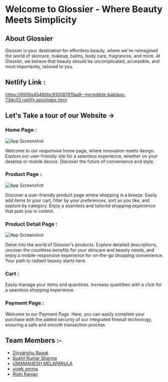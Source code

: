 # Welcome to Glossier - Where Beauty Meets Simplicity



## About Glossier

Glossier is your destination for effortless beauty, where we've reimagined the world of skincare, makeup, balms, body care, fragrances, and more. At Glossier, we believe that beauty should be uncomplicated, accessible, and most importantly, tailored to you.

## Netlify Link :
https://6509a45460bc91008781faa8--incredible-baklava-73dc03.netlify.app/index.html

## Let's Take a tour of our Website ->

### Home Page :

![App Screenshot](https://i.ibb.co/T1JX6qQ/Home.jpg)

Welcome to our responsive home page, where innovation meets design. Explore our user-friendly site for a seamless experience, whether on your desktop or mobile device. Discover the future of convenience and style.

### Product Page :

![App Screenshot](https://i.ibb.co/kxgqh6K/product-page.png)

Discover a user-friendly product page where shopping is a breeze. Easily add items to your cart, filter by your preferences, sort as you like, and explore by category. Enjoy a seamless and tailored shopping experience that puts you in control.

### Product Detail Page :

![App Screenshot](https://i.ibb.co/N9CSHP6/product-detail.png)

Delve into the world of Glossier's products. Explore detailed descriptions, uncover the countless benefits for your skincare and beauty needs, and enjoy a mobile-responsive experience for on-the-go shopping convenience. Your path to radiant beauty starts here.

### Cart :

Easily manage your items and quantities. Increase quantities with a click for a seamless shopping experience

### Payment Page :

Welcome to our Payment Page. Here, you can easily complete your purchase with the added security of our integrated firewall technology, ensuring a safe and smooth transaction process


## Team Members :-

- [Divyanshu Rawat](https://github.com/Divyanshu766)
- [Sushil Kumar Sharma](https://github.com/Sushil1603)
- [UMAMAHESH MELAPAKULA](https://github.com/Maheshmelapakula)
- [vivek verma](https://github.com/vivekverma4669)
- [Rishi Ranjan](https://github.com/Rishi8789)
